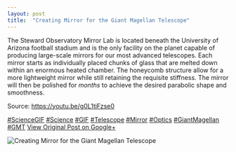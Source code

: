 ```yaml
---
layout: post
title:  "Creating Mirror for the Giant Magellan Telescope"
---
```


The Steward Observatory Mirror Lab is located beneath the University of Arizona football stadium and is the only facility on the planet capable of producing large-scale mirrors for our most advanced telescopes. Each mirror starts as individually placed chunks of glass that are melted down within an enormous heated chamber. The honeycomb structure allow for a more lightweight mirror while still retaining the requisite stiffness. The mirror will then be polished for _months_ to achieve the desired parabolic shape and smoothness.   
  
Source: <https://youtu.be/g0L1tiFzse0>  
  
[#ScienceGIF](https://plus.google.com/s/%23ScienceGIF/posts) [#Science](https://plus.google.com/s/%23Science/posts) [#GIF](https://plus.google.com/s/%23GIF/posts) [#Telescope](https://plus.google.com/s/%23Telescope/posts) [#Mirror](https://plus.google.com/s/%23Mirror/posts) [#Optics](https://plus.google.com/s/%23Optics/posts) [#GiantMagellan](https://plus.google.com/s/%23GiantMagellan/posts) [#GMT](https://plus.google.com/s/%23GMT/posts)
[View Original Post on Google+](https://plus.google.com/+ColinSullender/posts/V9cKWRByJqQ)

![Creating Mirror for the Giant Magellan Telescope](/assets/img/2015-10-26-Creating-Mirror-for-the-Giant-Magellan-Telescope.gif)
